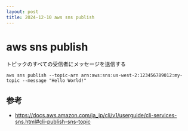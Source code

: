 ```yaml
---
layout: post
title: 2024-12-10 aws sns publish
---
```


# aws sns publish

トピックのすべての受信者にメッセージを送信する

```
aws sns publish --topic-arn arn:aws:sns:us-west-2:123456789012:my-topic --message "Hello World!"
```

## 参考
- https://docs.aws.amazon.com/ja_jp/cli/v1/userguide/cli-services-sns.html#cli-publish-sns-topic

